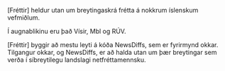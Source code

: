 [Fréttir] heldur utan um breytingaskrá frétta á nokkrum íslenskum vefmiðlum.

Í augnablikinu eru það Vísir, Mbl og RÚV.

[Fréttir] byggir að mestu leyti á kóða NewsDiffs, sem er fyrirmynd okkar. Tilgangur okkar, og NewsDiffs, er að halda utan um þær breytingar sem verða í síbreytilegu landslagi netfréttamennsku.



